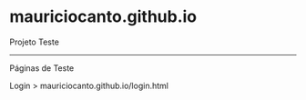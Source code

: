 # mauriciocanto.github.io
Projeto Teste

---

Páginas de Teste

Login > mauriciocanto.github.io/login.html